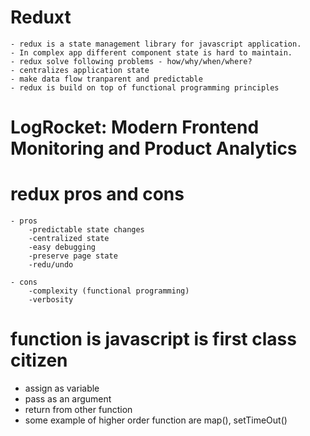 # Reduxt

    - redux is a state management library for javascript application.
    - In complex app different component state is hard to maintain.
    - redux solve following problems - how/why/when/where?
    - centralizes application state
    - make data flow tranparent and predictable
    - redux is build on top of functional programming principles

# LogRocket: Modern Frontend Monitoring and Product Analytics

# redux pros and cons

    - pros
        -predictable state changes
        -centralized state
        -easy debugging
        -preserve page state
        -redu/undo

    - cons
        -complexity (functional programming)
        -verbosity

# function is javascript is first class citizen

- assign as variable
- pass as an argument
- return from other function
- some example of higher order function are map(), setTimeOut()
